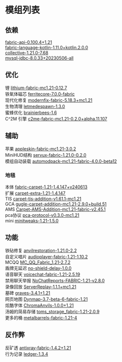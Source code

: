 # 模组列表

## 依赖

[fabric-api-0.100.4+1.21](https://www.mcmod.cn/class/3124.html)  
[fabric-language-kotlin-1.11.0+kotlin.2.0.0](https://www.mcmod.cn/class/2126.html)  
[collective-1.21.0-7.68](https://www.mcmod.cn/class/2652.html)  
[mysql-jdbc-8.0.33+20230506-all](https://modrinth.com/plugin/mysql-jdbc/)

## 优化

锂 [lithium-fabric-mc1.21-0.12.7](https://www.mcmod.cn/class/2292.html)  
铁氧体磁芯 [ferritecore-7.0.0-fabric](https://www.mcmod.cn/class/3888.html)  
现代化修复 [modernfix-fabric-5.18.3+mc1.21](https://www.mcmod.cn/class/8714.html)  
生物清理 [letmedespawn-1.3.0](https://www.mcmod.cn/class/7415.html)  
蜜蜂优化 [brainierbees-1.6](https://modrinth.com/mod/brainier-bees)  
C^2M 引擎 [c2me-fabric-mc1.21-0.2.0+alpha.11.107](https://modrinth.com/mod/c2me-fabric)  

## 辅助

苹果 [appleskin-fabric-mc1.21-3.0.2](https://www.mcmod.cn/class/744.html)  
MiniHUD结构 [servux-fabric-1.21.0-0.2.0](https://www.mcmod.cn/class/5219.html)  
模组自动装载 [automodpack-mc1.21-fabric-4.0.0-beta12](https://modrinth.com/mod/automodpack)  

### 地毯

本体 [fabric-carpet-1.21-1.4.147+v240613](https://www.mcmod.cn/class/2361.html)  
扩展 [carpet-extra-1.21-1.4.147](https://www.mcmod.cn/class/3325.html)  
TIS [carpet-tis-addition-v1.61.1-mc1.21](https://www.mcmod.cn/class/5664.html)  
GCA [gugle-carpet-addition-mc1.21-2.9.0+build.51](https://www.mcmod.cn/class/7305.html)  
AMS [Carpet-AMS-Addition-mc1.21-fabric-v2.45.1](https://www.mcmod.cn/class/8937.html)  
pca协议 [pca-protocol-v0.3.0-mc1.21](https://github.com/Fallen-Breath/pca-protocol)  
mini [minitweaks-1.21-1.5.0](https://modrinth.com/mod/minitweaks)  

## 功能

铁砧修复 [anvilrestoration-1.21.0-2.2](https://www.mcmod.cn/class/5346.html)  
自定义唱片 [audioplayer-fabric-1.21-1.10.2](https://www.mcmod.cn/class/9364.html)  
MCQQ [MC_QQ_Fabric_1.21-2.7.2](https://github.com/17TheWord/MC_QQ_Fabric)  
盾牌无延迟 [no-shield-delay-1.0.0](https://www.mcmod.cn/class/15275.html)  
语音聊天 [voicechat-fabric-1.21-2.5.19](https://www.mcmod.cn/class/3693.html)  
禁用聊天举报 [NoChatReports-FABRIC-1.21-v2.8.0](https://www.mcmod.cn/class/6756.html)  
录像回放 [ServerReplay-1.1.1+mc1.21](https://www.mcmod.cn/class/13949.html)  
墓碑 [graves-3.4.1+1.21](https://www.mcmod.cn/class/5082.html)  
网页地图 [Dynmap-3.7-beta-6-fabric-1.21](https://www.mcmod.cn/class/5796.html)  
炫酷字体 [ChromaAnvils-1.0.0+1.21](https://modrinth.com/mod/chromaanvils)  
汤姆的简易存储 [toms_storage_fabric-1.21-2.0.9](https://modrinth.com/mod/toms-storage)  
更多的桶 [metalbarrels-fabric-1.21-4](https://www.curseforge.com/minecraft/mc-mods/metal-barrels)  

## 反作弊

反矿透 [antixray-fabric-1.4.2+1.21](https://www.mcmod.cn/class/10718.html)  
行为记录 [ledger-1.3.4](https://www.mcmod.cn/class/5389.html)  
